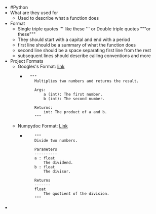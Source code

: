 - #Python
- What are they used for
	- Used to describe what a function does
- Format
	- Single triple quotes ''' like these ''' or Double triple quotes """or these"""
	- They should start with a capital and end with a period
	- first line should be a summary of what the function does
	- second line should be a space separating first line from the rest
	- subsequent lines should describe calling conventions and more
- Project Formats
	- Googles's Format: [link](https://google.github.io/styleguide/pyguide.html)
		- ```
		  	"""
		      Multiplies two numbers and returns the result.
		  
		      Args:
		          a (int): The first number.
		          b (int): The second number.
		  
		      Returns:
		          int: The product of a and b.
		      """
		  ```
	- Numpydoc Format: [Link](https://numpydoc.readthedocs.io/en/latest/format.html)
		- ```
		      """
		      Divide two numbers.
		  
		      Parameters
		      ----------
		      a : float
		          The dividend.
		      b : float
		          The divisor.
		  
		      Returns
		      -------
		      float
		          The quotient of the division.
		      """
		  ```
-